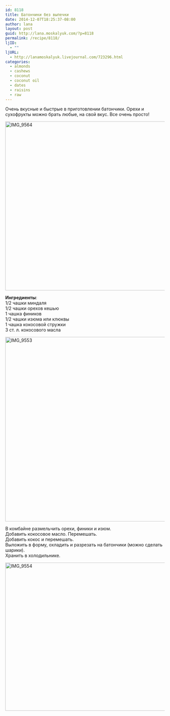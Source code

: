 ```yaml
---
id: 8118
title: Батончики без выпечки
date: 2014-12-07T18:25:37-08:00
author: lana
layout: post
guid: http://lana.moskalyuk.com/?p=8118
permalink: /recipe/8118/
ljID:
  - ""
ljURL:
  - http://lanamoskalyuk.livejournal.com/723296.html
categories:
  - almonds
  - cashews
  - coconut
  - coconut oil
  - dates
  - raisins
  - raw
---
```

Очень вкусные и быстрые в приготовлении батончики. Орехи и сухофрукты можно брать любые, на свой вкус. Все очень просто!

<img loading="lazy" src="https://farm8.staticflickr.com/7465/15956278785_59b446b825_c.jpg" alt="IMG_9564" width="800" height="534" /> 

**Ингредиенты**:  
1/2 чашки миндаля  
1/2 чашки орехов кешью  
1 чашка фиников  
1/2 чашки изюма или клюквы  
1 чашка кокосовой стружки  
3 ст. л. кокосового масла

<img loading="lazy" src="https://farm8.staticflickr.com/7462/15955638152_03b985e722_c.jpg" alt="IMG_9553" width="800" height="583" /> 

В комбайне размельчить орехи, финики и изюм.  
Добавить кокосовое масло. Перемешать.  
Добавить кокос и перемешать.  
Выложить в форму, охладить и разрезать на батончики (можно сделать шарики).  
Хранить в холодильнике.

<img loading="lazy" src="https://farm8.staticflickr.com/7493/15768884918_a914130f33_c.jpg" alt="IMG_9554" width="800" height="468" />